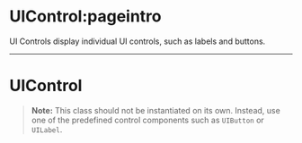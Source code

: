 # UIControl:pageintro

UI Controls display individual UI controls, such as labels and buttons.

---

# UIControl

> **Note:** This class should not be instantiated on its own. Instead, use one of the predefined control components such as `UIButton` or `UILabel`.
